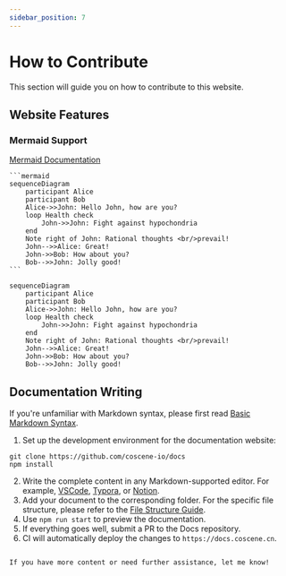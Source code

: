 ```yaml
---
sidebar_position: 7
---
```


# How to Contribute

This section will guide you on how to contribute to this website.

## Website Features

### Mermaid Support

[Mermaid Documentation](https://docusaurus.io/docs/markdown-features/diagrams)

````
```mermaid
sequenceDiagram
    participant Alice
    participant Bob
    Alice->>John: Hello John, how are you?
    loop Health check
        John->>John: Fight against hypochondria
    end
    Note right of John: Rational thoughts <br/>prevail!
    John-->>Alice: Great!
    John->>Bob: How about you?
    Bob-->>John: Jolly good!
```
````

```mermaid
sequenceDiagram
    participant Alice
    participant Bob
    Alice->>John: Hello John, how are you?
    loop Health check
        John->>John: Fight against hypochondria
    end
    Note right of John: Rational thoughts <br/>prevail!
    John-->>Alice: Great!
    John->>Bob: How about you?
    Bob-->>John: Jolly good!
```

## Documentation Writing

If you're unfamiliar with Markdown syntax, please first read [Basic Markdown Syntax](https://docs.github.com/en/get-started/writing-on-github/getting-started-with-writing-and-formatting-on-github/basic-writing-and-formatting-syntax).

1. Set up the development environment for the documentation website:

```
git clone https://github.com/coscene-io/docs
npm install
```

2. Write the complete content in any Markdown-supported editor. For example, [VSCode](https://code.visualstudio.com/), [Typora](https://typora.io/), or [Notion](https://notion.so/).
3. Add your document to the corresponding folder. For the specific file structure, please refer to the [File Structure Guide](https://tutorial.docusaurus.io/docs/category/tutorial---basics).
4. Use `npm run start` to preview the documentation.
5. If everything goes well, submit a PR to the Docs repository.
6. CI will automatically deploy the changes to `https://docs.coscene.cn`.

```

If you have more content or need further assistance, let me know!

```
